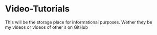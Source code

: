 # Video-Tutorials
This will be the storage place for informational purposes. Wether they be my videos or videos of other s on GitHub
